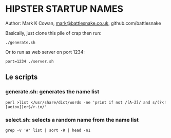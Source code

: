 HIPSTER STARTUP NAMES
=====================

Author: Mark K Cowan, mark@battlesnake.co.uk, github.com/battlesnake

Basically, just clone this pile of crap then run:

	./generate.sh

Or to run as web server on port 1234:

	port=1234 ./server.sh

## Le scripts

### generate.sh: generates the name list

    perl >list </usr/share/dict/words -ne 'print if not /[A-Z]/ and s/(?<![aeiou])er$/r.io/'

### select.sh: selects a random name from the name list

    grep -v '#' list | sort -R | head -n1
